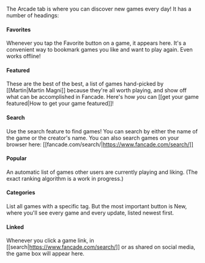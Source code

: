 The Arcade tab is where you can discover new games every day! It has a number of headings:

#### Favorites
Whenever you tap the Favorite button on a game, it appears here. It's a convenient way to bookmark games you like and want to play again. Even works offline!

#### Featured
These are the best of the best, a list of games hand-picked by [[Martin|Martin Magni]] because they're all worth playing, and show off what can be accomplished in Fancade. Here's how *you* can [[get your game featured|How to get your game featured]]!

#### Search
Use the search feature to find games! You can search by either the name of the game or the creator's name. You can also search games on your browser here: [[fancade.com/search/|https://www.fancade.com/search/]]

#### Popular
An automatic list of games other users are currently playing and liking. (The exact ranking algorithm is a work in progress.)

#### Categories
List all games with a specific tag. But the most important button is New, where you'll see every game and every update, listed newest first.

#### Linked
Whenever you click a game link, in [[search|https://www.fancade.com/search/]] or as shared on social media, the game box will appear here.
